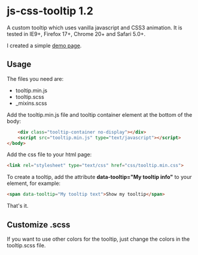 # js-css-tooltip 1.2

A custom tooltip which uses vanilla javascript and CSS3 animation.
It is tested in IE9+, Firefox 17+, Chrome 20+ and Safari 5.0+.

I created a simple [demo page](http://www.mirellavanteulingen.nl/demos/tooltip).

## Usage

The files you need are:
 - tooltip.min.js
 - tooltip.scss
 - _mixins.scss

Add the tooltip.min.js file and tooltip container element at the bottom of the body:
```html
    <div class="tooltip-container no-display"></div>
    <script src="tooltip.min.js" type="text/javascript"></script>
</body>
```

Add the css file to your html page:
```html
<link rel="stylesheet" type="text/css" href="css/tooltip.min.css">
```

To create a tooltip, add the attribute **data-tooltip="My tooltip info"** to your element, for example:
```html
<span data-tooltip="My tooltip text">Show my tooltip</span>
```

That's it.

## Customize .scss
If you want to use other colors for the tooltip, just change the colors in the tooltip.scss file.

